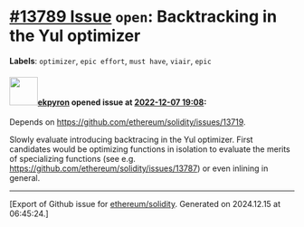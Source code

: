# [\#13789 Issue](https://github.com/ethereum/solidity/issues/13789) `open`: Backtracking in the Yul optimizer
**Labels**: `optimizer`, `epic effort`, `must have`, `viair`, `epic`


#### <img src="https://avatars.githubusercontent.com/u/1347491?v=4" width="50">[ekpyron](https://github.com/ekpyron) opened issue at [2022-12-07 19:08](https://github.com/ethereum/solidity/issues/13789):

Depends on https://github.com/ethereum/solidity/issues/13719.

Slowly evaluate introducing backtracing in the Yul optimizer.
First candidates would be optimizing functions in isolation to evaluate the merits of specializing functions (see e.g. https://github.com/ethereum/solidity/issues/13787) or even inlining in general.




-------------------------------------------------------------------------------



[Export of Github issue for [ethereum/solidity](https://github.com/ethereum/solidity). Generated on 2024.12.15 at 06:45:24.]
